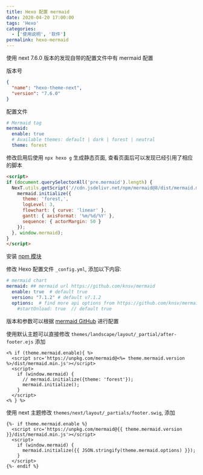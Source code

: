 ```yaml
---
title: Hexo 配置 mermaid
date: 2020-04-20 17:00:00
tags: 'Hexo'
categories:
  - ['使用说明', '软件']
permalink: hexo-mermaid
---
```


使用 next 7.6.0 版本的发现自带的配置文件中有 mermaid 配置

版本号

```json
{
  "name": "hexo-theme-next",
  "version": "7.6.0"
}
```

配置文件

```yaml
# Mermaid tag
mermaid:
  enable: true
  # Available themes: default | dark | forest | neutral
  theme: forest
```

修改启用后使用 `npx hexo g` 生成静态页面, 查看页面后可以发现已经引用了相应的脚本

```html
<script>
if (document.querySelectorAll('pre.mermaid').length) {
  NexT.utils.getScript('//cdn.jsdelivr.net/npm/mermaid@8/dist/mermaid.min.js', () => {
    mermaid.initialize({
      theme: 'forest,',
      logLevel: 3,
      flowchart: { curve: 'linear' },
      gantt: { axisFormat: '%m/%d/%Y' },
      sequence: { actorMargin: 50 }
    });
  }, window.mermaid);
}
</script>
```

<!-- more -->

安装 [npm 模块](https://www.npmjs.com/package/hexo-filter-mermaid-diagrams)

修改 Hexo 配置文件 `_config.yml`, 添加以下内容:

```yaml
# mermaid chart
mermaid: ## mermaid url https://github.com/knsv/mermaid
  enable: true  # default true
  version: "7.1.2" # default v7.1.2
  options:  # find more api options from https://github.com/knsv/mermaid/blob/master/src/mermaidAPI.js
    #startOnload: true  // default true
```

版本和参数可以根据 [mermaid GitHub](https://github.com/mermaid-js/mermaid) 进行配置

使用默认主题可以直接修改 `themes/landscape/layout/_partial/after-footer.ejs` 添加

```
<% if (theme.mermaid.enable){ %>
  <script src='https://unpkg.com/mermaid@<%= theme.mermaid.version %>/dist/mermaid.min.js'></script>
  <script>
    if (window.mermaid) {
      // mermaid.initialize({theme: 'forest'});
      mermaid.initialize();
    }
  </script>
<% } %>
```

使用 next 主题修改 `themes/next/layout/_partials/footer.swig`, 添加

```
{%- if theme.mermaid.enable %}
  <script src='https://unpkg.com/mermaid@{{ theme.mermaid.version }}/dist/mermaid.min.js'></script>
  <script>
    if (window.mermaid) {
      mermaid.initialize({{ JSON.stringify(theme.mermaid.options) }});
    }
  </script>
{%- endif %}
```